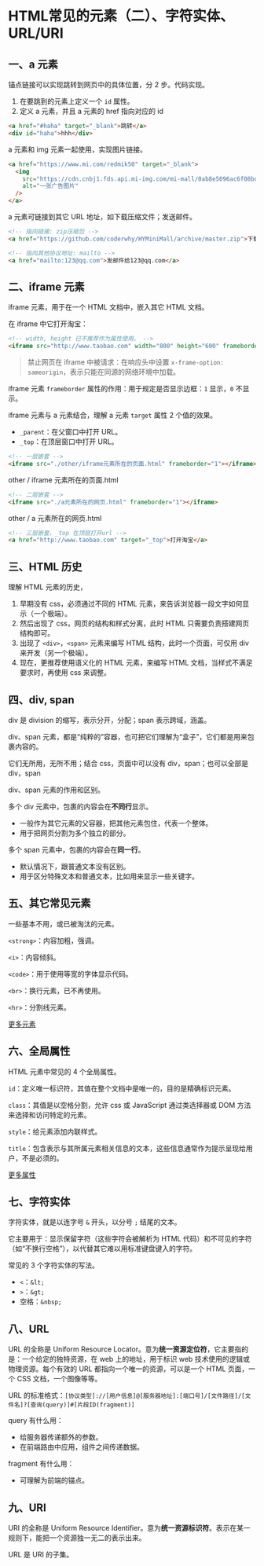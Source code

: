 # HTML常见的元素（二）、字符实体、URL/URI

## 一、a 元素

锚点链接可以实现跳转到网页中的具体位置，分 2 步。代码实现。

1. 在要跳到的元素上定义一个 `id` 属性。
2. 定义 a 元素，并且 a 元素的 href 指向对应的 id

```html
<a href="#haha" target="_blank">跳转</a>
<div id="haha">hhh</div>
```

a 元素和 img 元素一起使用，实现图片链接。

```html
<a href="https://www.mi.com/redmik50" target="_blank">
  <img
    src="https://cdn.cnbj1.fds.api.mi-img.com/mi-mall/0ab8e5096ac6f08bd632e4d5a15d1792.jpg?w=632&h=340"
    alt="一张广告图片"
  />
</a>
```

a 元素可链接到其它 URL 地址，如下载压缩文件；发送邮件。

```html
<!-- 指向链接: zip压缩包 -->
<a href="https://github.com/coderwhy/HYMiniMall/archive/master.zip">下载zip包</a>

<!-- 指向其他协议地址: mailto -->
<a href="mailto:123@qq.com">发邮件给123@qq.com</a>
```

## 二、iframe 元素

iframe 元素，用于在一个 HTML 文档中，嵌入其它 HTML 文档。

在 iframe 中它打开淘宝：

```html
<!-- width, height 已不推荐作为属性使用。 -->
<iframe src="http://www.taobao.com" width="800" height="600" frameborder="0"></iframe>
```

> 禁止网页在 iframe 中被请求：在响应头中设置 `x-frame-option: sameorigin`，表示只能在同源的网络环境中加载。

iframe 元素 `frameborder` 属性的作用：用于规定是否显示边框：`1` 显示，`0` 不显示。

iframe 元素与 a 元素结合，理解 a 元素 `target` 属性 2 个值的效果。

- `_parent`：在父窗口中打开 URL。
- `_top`：在顶层窗口中打开 URL。

```html
<!-- 一层嵌套 -->
<iframe src="./other/iframe元素所在的页面.html" frameborder="1"></iframe>
```

other / iframe 元素所在的页面.html

```html
<!-- 二层嵌套 -->
<iframe src="./a元素所在的网页.html" frameborder="1"></iframe>
```

other / a 元素所在的网页.html

```html
<!-- 三层嵌套，_top 在顶层打开url -->
<a href="http://www.taobao.com" target="_top">打开淘宝</a>
```

## 三、HTML 历史

理解 HTML 元素的历史，

1. 早期没有 css，必须通过不同的 HTML 元素，来告诉浏览器一段文字如何显示（一个极端）。
2. 然后出现了 css，网页的结构和样式分离，此时 HTML 只需要负责搭建网页结构即可。
3. 出现了 `<div>`，`<span>` 元素来编写 HTML 结构，此时一个页面，可仅用 div 来开发（另一个极端）。
4. 现在，更推荐使用语义化的 HTML 元素，来编写 HTML 文档，当样式不满足要求时，再使用 css 来调整。

## 四、div, span

div 是 division 的缩写，表示分开，分配；span 表示跨域，涵盖。

div、span 元素，都是“纯粹的”容器，也可把它们理解为“盒子”，它们都是用来包裹内容的。

它们无所用，无所不用；结合 css，页面中可以没有 div，span；也可以全部是 div，span

div、span 元素的作用和区别。

多个 div 元素中，包裹的内容会在**不同行**显示。

- 一般作为其它元素的父容器，把其他元素包住，代表一个整体。
- 用于把网页分割为多个独立的部分。

多个 span 元素中，包裹的内容会在**同一行**。

- 默认情况下，跟普通文本没有区别。
- 用于区分特殊文本和普通文本，比如用来显示一些关键字。

## 五、其它常见元素

一些基本不用，或已被淘汰的元素。

`<strong>`：内容加粗，强调。

`<i>`：内容倾斜。

`<code>`：用于使用等宽的字体显示代码。

`<br>`：换行元素，已不再使用。

`<hr>`：分割线元素。

[更多元素](https://developer.mozilla.org/zh-CN/docs/Web/HTML/Element)

## 六、全局属性

HTML 元素中常见的 4 个全局属性。

`id`：定义唯一标识符，其值在整个文档中是唯一的，目的是精确标识元素。

`class`：其值是以空格分割，允许 css 或 JavaScript 通过类选择器或 DOM 方法来选择和访问特定的元素。

`style`：给元素添加内联样式。

`title`：包含表示与其所属元素相关信息的文本，这些信息通常作为提示呈现给用户，不是必须的。

[更多属性](https://developer.mozilla.org/zh-CN/docs/Web/HTML/Global_attributes)

## 七、字符实体

字符实体，就是以连字号 `&` 开头，以分号 `;` 结尾的文本。

它主要用于：显示保留字符（这些字符会被解析为 HTML 代码）和不可见的字符（如“不换行空格”），以代替其它难以用标准键盘键入的字符。

常见的 3 个字符实体的写法。

- `<`：`&lt;`
- `>`：`&gt;`
- 空格：`&nbsp;`

## 八、URL

URL 的全称是 Uniform Resource Locator。意为**统一资源定位符**，它主要指的是：一个给定的独特资源，在 web 上的地址，用于标识 web 技术使用的逻辑或物理资源。每个有效的 URL 都指向一个唯一的资源，可以是一个 HTML 页面，一个 CSS 文档，一个图像等等。

URL 的标准格式：`[协议类型]://[用户信息]@[服务器地址]:[端口号]/[文件路径]/[文件名]?[查询(query)]#[片段ID(fragment)]`

query 有什么用：

- 给服务器传递额外的参数。
- 在前端路由中应用，组件之间传递数据。

fragment 有什么用：
- 可理解为前端的锚点。

## 九、URI

URI 的全称是 Uniform Resource Identifier。意为**统一资源标识符**。表示在某一规则下，能把一个资源独一无二的表示出来。

URL 是 URI 的子集。
